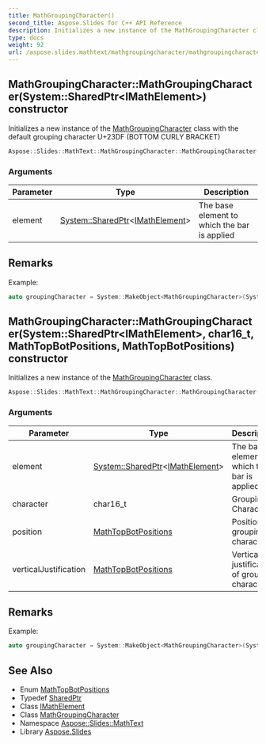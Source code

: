 ```yaml
---
title: MathGroupingCharacter()
second_title: Aspose.Slides for C++ API Reference
description: Initializes a new instance of the MathGroupingCharacter class with the default grouping character U+23DF (BOTTOM CURLY BRACKET)
type: docs
weight: 92
url: /aspose.slides.mathtext/mathgroupingcharacter/mathgroupingcharacter/
---
```

## MathGroupingCharacter::MathGroupingCharacter(System::SharedPtr\<IMathElement\>) constructor


Initializes a new instance of the [MathGroupingCharacter](../) class with the default grouping character U+23DF (BOTTOM CURLY BRACKET)

```cpp
Aspose::Slides::MathText::MathGroupingCharacter::MathGroupingCharacter(System::SharedPtr<IMathElement> element)
```


### Arguments

| Parameter | Type | Description |
| --- | --- | --- |
| element | [System::SharedPtr](../../../system/sharedptr/)\<[IMathElement](../../imathelement/)\> | The base element to which the bar is applied |
## Remarks



Example: 
```cpp
auto groupingCharacter = System::MakeObject<MathGroupingCharacter>(System::MakeObject<MathematicalText>(u"abc"));
```

## MathGroupingCharacter::MathGroupingCharacter(System::SharedPtr\<IMathElement\>, char16_t, MathTopBotPositions, MathTopBotPositions) constructor


Initializes a new instance of the [MathGroupingCharacter](../) class.

```cpp
Aspose::Slides::MathText::MathGroupingCharacter::MathGroupingCharacter(System::SharedPtr<IMathElement> element, char16_t character, MathTopBotPositions position, MathTopBotPositions verticalJustification)
```


### Arguments

| Parameter | Type | Description |
| --- | --- | --- |
| element | [System::SharedPtr](../../../system/sharedptr/)\<[IMathElement](../../imathelement/)\> | The base element to which the bar is applied |
| character | char16_t | Grouping Character |
| position | [MathTopBotPositions](../../mathtopbotpositions/) | Position of grouping character |
| verticalJustification | [MathTopBotPositions](../../mathtopbotpositions/) | Vertical justification of group character |
## Remarks



Example: 
```cpp
auto groupingCharacter = System::MakeObject<MathGroupingCharacter>(System::MakeObject<MathematicalText>(u"abc"), u'_', Aspose::Slides::MathText::MathTopBotPositions::Top, Aspose::Slides::MathText::MathTopBotPositions::Bottom);
```

## See Also

* Enum [MathTopBotPositions](../../mathtopbotpositions/)
* Typedef [SharedPtr](../../../system/sharedptr/)
* Class [IMathElement](../../imathelement/)
* Class [MathGroupingCharacter](../)
* Namespace [Aspose::Slides::MathText](../../)
* Library [Aspose.Slides](../../../)